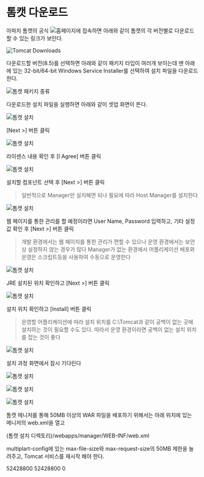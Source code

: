 # 톰캣 다운로드
아파치 톰캣의 공식 ![홈페이지](http://tomcat.apache.org)에 접속하면 아래와 같이 톰캣의 각 버전별로 다운로드 할 수 있는 링크가 보인다.

![Tomcat Downloads](./tomcat_downloads.png)

다운로드할 버전(8.5)를 선택하면 아래와 같이 패키지 타입이 여러개 보이는데 맨 아래에 있는 32-bit/64-bit Windows Service Installer를 선택하여 설치 파일을 다운로드 한다.

![톰캣 패키지 종류](./tomcat_package_type.png)

다운로드한 설치 파일을 실행하면 아래와 같이 셋업 화면이 뜬다.

![톰캣 설치](./tomcat_installation_step_1.png)

[Next >] 버튼 클릭

![톰캣 설치](./tomcat_installation_step_2.png)

라이센스 내용 확인 후 [I Agree] 버튼 클릭

![톰캣 설치](./tomcat_installation_step_3.png)

설치할 컴포넌트 선택 후 [Next >] 버튼 클릭
> 일반적으로 Manager만 설치해면 되나 필요에 따라 Host Manager를 설치한다

![톰캣 설치](./tomcat_installation_step_4.png)

웹 페이지를 통한 관리를 할 예정이라면 User Name, Password 입력하고, 기타 설정 값 확인 후 [Next >] 버튼 클릭
> 개발 환경에서는 웹 페이지를 통한 관리가 편할 수 있으나 운영 환경에서는 보안상 설정하지 않는 경우가 많다
> Manager가 없는 환경에서 어플리케이션 배포와 운영은 스크립트등을 사용하여 수동으로 운영한다

![톰캣 설치](./tomcat_installation_step_5.png)

JRE 설치된 위치 확인하고 [Next >] 버튼 클릭

![톰캣 설치](./tomcat_installation_step_6.png)

설치 위치 확인하고 [Install] 버튼 클릭
> 운영할 어플리케이션에 따라 설치 위치를 C:\Tomcat과 같이 공백이 없는 곳에 설치하는 것이 필요할 수도 있다. 따라서 운영 환경이라면 공백이 없는 설치 위치를 잡는 것이 좋다

![톰캣 설치](./tomcat_installation_step_7.png)

설치 과정 화면에서 잠시 기다린다

![톰캣 설치](./tomcat_installation_step_8.png)

![톰캣 설치](./tomcat_verify_step_1.png)

![톰캣 설치](./tomcat_verify_step_2.png)

톰캣 메니저를 통해 50MB 이상의 WAR 파일을 배포하기 위해서는 아래 위치에 있는 메니저의 web.xml을 열고

(톰캣 설치 디렉토리)/webapps/manager/WEB-INF/web.xml

multiplart-config에 있는 max-file-size와 max-request-size의 50MB 제한을 늘려주고, Tomcat 서비스를 재시작 해야 한다.

<multipart-config>
  <!-- 50MB max -->
  <max-file-size>52428800</max-file-size>
  <max-request-size>52428800</max-request-size>
  <file-size-threshold>0</file-size-threshold>
</multipart-config>
